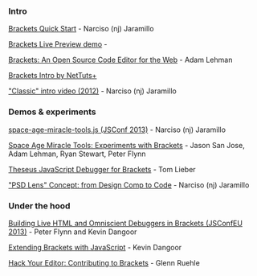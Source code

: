 ### Intro

[Brackets Quick Start](http://www.youtube.com/watch?v=VKitqLpJtAY) - Narciso (nj) Jaramillo

[Brackets Live Preview demo](https://www.youtube.com/watch?v=Nhvj1NYC3Uc) - 

[Brackets: An Open Source Code Editor for the Web](http://tv.adobe.com/watch/max-2013/brackets-an-open-source-code-editor-for-the-web/) - Adam Lehman

[Brackets Intro by NetTuts+](http://net.tutsplus.com/tutorials/tools-and-tips/a-peek-at-brackets/)

["Classic" intro video (2012)](http://www.youtube.com/watch?v=rvo3Mv1Z4qU) - Narciso (nj) Jaramillo

### Demos & experiments

[space-age-miracle-tools.js (JSConf 2013)](http://t.co/QOjDEl7vTy) - Narciso (nj) Jaramillo

[Space Age Miracle Tools: Experiments with Brackets](http://tv.adobe.com/watch/max-2013/space-age-miracle-tools-experiments-with-brackets/) - Jason San Jose, Adam Lehman, Ryan Stewart, Peter Flynn

[Theseus JavaScript Debugger for Brackets](http://www.youtube.com/watch?v=T6d5C3rLeFY) - Tom Lieber

["PSD Lens" Concept: from Design Comp to Code](http://www.youtube.com/watch?v=xAP8CSMEwZ8) - Narciso (nj) Jaramillo

### Under the hood

[Building Live HTML and Omniscient Debuggers in Brackets (JSConfEU 2013)](http://www.youtube.com/watch?v=Axpi1_OVSdo) - Peter Flynn and Kevin Dangoor

[Extending Brackets with JavaScript](http://tv.adobe.com/watch/max-2013/extending-brackets-with-javascript/) - Kevin Dangoor

[Hack Your Editor: Contributing to Brackets](http://tv.adobe.com/watch/max-2013/hack-your-editor-contributing-to-brackets/) - Glenn Ruehle